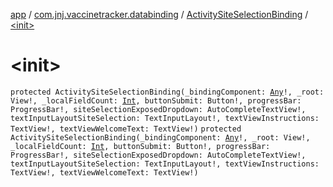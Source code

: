 [app](../../index.md) / [com.jnj.vaccinetracker.databinding](../index.md) / [ActivitySiteSelectionBinding](index.md) / [&lt;init&gt;](./-init-.md)

# &lt;init&gt;

`protected ActivitySiteSelectionBinding(_bindingComponent: `[`Any`](https://kotlinlang.org/api/latest/jvm/stdlib/kotlin/-any/index.html)`!, _root: View!, _localFieldCount: `[`Int`](https://kotlinlang.org/api/latest/jvm/stdlib/kotlin/-int/index.html)`, buttonSubmit: Button!, progressBar: ProgressBar!, siteSelectionExposedDropdown: AutoCompleteTextView!, textInputLayoutSiteSelection: TextInputLayout!, textViewInstructions: TextView!, textViewWelcomeText: TextView!)`
`protected ActivitySiteSelectionBinding(_bindingComponent: `[`Any`](https://kotlinlang.org/api/latest/jvm/stdlib/kotlin/-any/index.html)`!, _root: View!, _localFieldCount: `[`Int`](https://kotlinlang.org/api/latest/jvm/stdlib/kotlin/-int/index.html)`, buttonSubmit: Button!, progressBar: ProgressBar!, siteSelectionExposedDropdown: AutoCompleteTextView!, textInputLayoutSiteSelection: TextInputLayout!, textViewInstructions: TextView!, textViewWelcomeText: TextView!)`